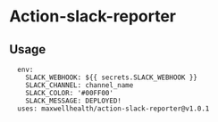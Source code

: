 # Action-slack-reporter

## Usage

```
  env:
    SLACK_WEBHOOK: ${{ secrets.SLACK_WEBHOOK }}
    SLACK_CHANNEL: channel_name
    SLACK_COLOR: '#00FF00'
    SLACK_MESSAGE: DEPLOYED!
  uses: maxwellhealth/action-slack-reporter@v1.0.1
```
